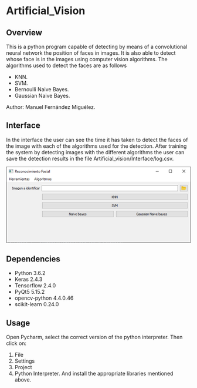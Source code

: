 # Artificial_Vision

## Overview
This is a python program capable of detecting by means of a convolutional neural network the position of faces in images. 
It is also able to detect whose face is in the images using computer vision algorithms.
The algorithms used to detect the faces are as follows

- KNN.
- SVM.
- Bernoulli Naive Bayes.
- Gaussian Naive Bayes.

Author: Manuel Fernández Miguélez.

## Interface
In the interface the user can see the time it has taken to detect the faces of the image with each of the algorithms used for the detection.
After training the system by detecting images with the different algorithms the user can save the detection results in the file Artificial_vision/Interface/log.csv.

![Interface_image](Interface_image.png)

## Dependencies
- Python 3.6.2
- Keras 2.4.3
- Tensorflow 2.4.0
- PyQt5 5.15.2
- opencv-python 4.4.0.46
- scikit-learn 0.24.0

## Usage
Open Pycharm, select the correct version of the python interpreter.
Then click on:
1. File
2. Settings
3. Project
4. Python Interpreter.
And install the appropriate libraries mentioned above.
